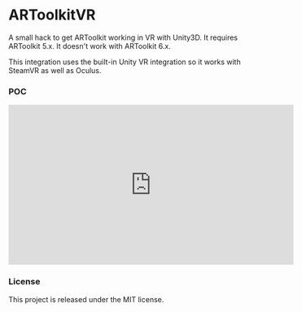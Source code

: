# ARToolkitVR
A small hack to get ARToolkit working in VR with Unity3D. It requires ARToolkit 5.x. It doesn't work with ARToolkit 6.x.

This integration uses the built-in Unity VR integration so it works with SteamVR as well as Oculus.

### POC

<iframe width="560" height="315" src="https://www.youtube.com/embed/bjAuiWXDwSw" frameborder="0" allowfullscreen></iframe>

### License

This project is released under the MIT license.